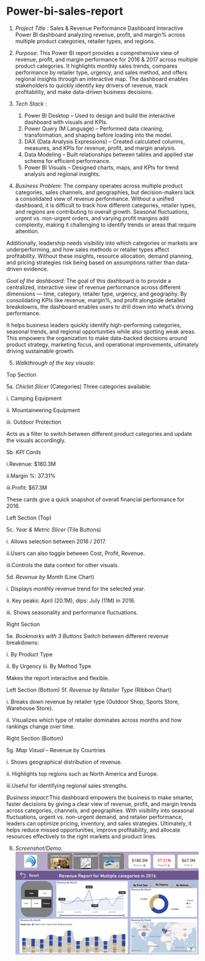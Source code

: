 # Power-bi-sales-report
1. *Project Title* : Sales & Revenue Performance Dashboard
   Interactive Power BI dashboard analyzing revenue, profit, and margin% across multiple product categories, retailer types, and regions.

2. *Purpose*: This Power BI report provides a comprehensive view of revenue, profit, and margin performance for 2016 & 2017 across multiple product categories. It highlights monthly sales trends, compares performance by retailer type, urgency, and sales method, and offers regional insights through an interactive map. The dashboard enables stakeholders to quickly identify key drivers of revenue, track profitability, and make data-driven business decisions.
   
3. *Tech Stack* :
   1. Power BI Desktop – Used to design and build the interactive dashboard with visuals and KPIs.
   2. Power Query (M Language) – Performed data cleaning, transformation, and shaping before loading into the model.
   3. DAX (Data Analysis Expressions) – Created calculated columns, measures, and KPIs for revenue, profit, and margin analysis.
   4. Data Modeling – Built relationships between tables and applied star schema for efficient performance.
   5. Power BI Visuals – Designed charts, maps, and KPIs for trend analysis and regional insights.
  
4. *Business Problem*: The company operates across multiple product categories, sales channels, and geographies, but decision-makers lack a consolidated view of revenue performance. Without a unified dashboard, it is difficult to track how different categories, retailer types, and regions are contributing to overall growth. Seasonal fluctuations, urgent vs. non-urgent orders, and varying profit margins add complexity, making it challenging to identify trends or areas that require attention.

Additionally, leadership needs visibility into which categories or markets are underperforming, and how sales methods or retailer types affect profitability. Without these insights, resource allocation, demand planning, and pricing strategies risk being based on assumptions rather than data-driven evidence.

   *Goal of the dashboard*: The goal of this dashboard is to provide a centralized, interactive view of revenue performance across different dimensions — time, category, retailer type, urgency, and geography. By consolidating KPIs like revenue, margin%, and profit alongside detailed breakdowns, the dashboard enables users to drill down into what’s driving performance.

It helps business leaders quickly identify high-performing categories, seasonal trends, and regional opportunities while also spotting weak areas. This empowers the organization to make data-backed decisions around product strategy, marketing focus, and operational improvements, ultimately driving sustainable growth.

5. *Walkthrough of the key visuals*:

Top Section

   5a. *Chiclet Slicer* (Categories)
    Three categories available:
    
   i. Camping Equipment
      
   ii. Mountaineering Equipment
      
   iii. Outdoor Protection
      
   Acts as a filter to switch between different product categories and update the visuals accordingly.

 5b. *KPI Cards*
 
   i.Revenue: $180.3M
  
  ii.Margin %: 37.31%
  
  iii.Profit: $67.3M
  
These cards give a quick snapshot of overall financial performance for 2016.

Left Section (Top)

 5c. *Year & Metric Slicer* (Tile Buttons)
   
   i. Allows selection between 2016 / 2017.
   
   ii.Users can also toggle between Cost, Profit, Revenue.
   
   iii.Controls the data context for other visuals.

 5d. *Revenue by Month* (Line Chart)
  
  i. Displays monthly revenue trend for the selected year.
  
  ii. Key peaks: April (20.1M), dips: July (11M) in 2016.
  
  iii. Shows seasonality and performance fluctuations.

Right Section

 5e. *Bookmarks with 3 Buttons*
  Switch between different revenue breakdowns:
  
   i. By Product Type
   
   ii. By Urgency 
   iii. By Method Type

Makes the report interactive and flexible.

Left Section (Bottom)
 5f. *Revenue by Retailer Type* (Ribbon Chart)
   
   i. Breaks down revenue by retailer type (Outdoor Shop, Sports Store, Warehouse Store).
   
   ii. Visualizes which type of retailer dominates across months and how rankings change over time.

Right Section (Bottom)

 5g. *Map Visual* – Revenue by Countries

   i. Shows geographical distribution of revenue.
    
   ii. Highlights top regions such as North America and Europe.
   
   iii.Useful for identifying regional sales strengths.

*Business impact*:This dashboard empowers the business to make smarter, faster decisions by giving a clear view of revenue, profit, and margin trends across categories, channels, and geographies. With visibility into seasonal fluctuations, urgent vs. non-urgent demand, and retailer performance, leaders can optimize pricing, inventory, and sales strategies. Ultimately, it helps reduce missed opportunities, improve profitability, and allocate resources effectively to the right markets and product lines.

6. *Screenshot/Demo*:
   ![Dashboard Preview](https://github.com/anushagc04-pbi/Power-bi-sales-report/blob/main/Snapshot%20of%20the%20report.png?raw=true)
